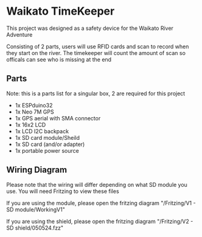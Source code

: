 # Waikato TimeKeeper
This project was designed as a safety device for the Waikato River Adventure

Consisting of 2 parts, users will use RFID cards and scan to record when they start on the river. The timekeeper will count the amount of scan so officals can see who is missing at the end

## Parts
Note: this is a parts list for a singular box, 2 are required for this project

 - 1x ESPduino32
 - 1x Neo 7M GPS
 - 1x GPS aerial with SMA connector
 - 1x 16x2 LCD
 - 1x LCD I2C backpack
 - 1x SD card module/Sheild
 - 1x SD card (and/or adapter)
 - 1x portable power source

## Wiring Diagram
Please note that the wiring will differ depending on what SD module you use. You will need Fritzing to view these files

If you are using the module, please open the fritzing diagram "/Fritzing/V1 - SD module/WorkingV1"

If you are using the shield, please open the fritzing diagram "/Fritzing/V2 - SD shield/050524.fzz"
